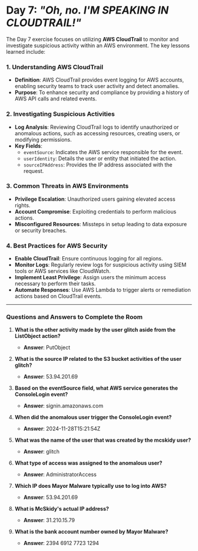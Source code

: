 # Day 7: *"Oh, no. I'M SPEAKING IN CLOUDTRAIL!"*

The Day 7 exercise focuses on utilizing **AWS CloudTrail** to monitor and investigate suspicious activity within an AWS environment. The key lessons learned include:

### 1. Understanding AWS CloudTrail
- **Definition**: AWS CloudTrail provides event logging for AWS accounts, enabling security teams to track user activity and detect anomalies.
- **Purpose**: To enhance security and compliance by providing a history of AWS API calls and related events.

### 2. Investigating Suspicious Activities
- **Log Analysis**: Reviewing CloudTrail logs to identify unauthorized or anomalous actions, such as accessing resources, creating users, or modifying permissions.
- **Key Fields**:
  - `eventSource`: Indicates the AWS service responsible for the event.
  - `userIdentity`: Details the user or entity that initiated the action.
  - `sourceIPAddress`: Provides the IP address associated with the request.

### 3. Common Threats in AWS Environments
- **Privilege Escalation**: Unauthorized users gaining elevated access rights.
- **Account Compromise**: Exploiting credentials to perform malicious actions.
- **Misconfigured Resources**: Missteps in setup leading to data exposure or security breaches.

### 4. Best Practices for AWS Security
- **Enable CloudTrail**: Ensure continuous logging for all regions.
- **Monitor Logs**: Regularly review logs for suspicious activity using SIEM tools or AWS services like CloudWatch.
- **Implement Least Privilege**: Assign users the minimum access necessary to perform their tasks.
- **Automate Responses**: Use AWS Lambda to trigger alerts or remediation actions based on CloudTrail events.

---

### Questions and Answers to Complete the Room

1. **What is the other activity made by the user glitch aside from the ListObject action?**  
   - **Answer**: PutObject

2. **What is the source IP related to the S3 bucket activities of the user glitch?**  
   - **Answer**: 53.94.201.69

3. **Based on the eventSource field, what AWS service generates the ConsoleLogin event?**  
   - **Answer**: signin.amazonaws.com

4. **When did the anomalous user trigger the ConsoleLogin event?**  
   - **Answer**: 2024-11-28T15:21:54Z

5. **What was the name of the user that was created by the mcskidy user?**  
   - **Answer**: glitch

6. **What type of access was assigned to the anomalous user?**  
   - **Answer**: AdministratorAccess

7. **Which IP does Mayor Malware typically use to log into AWS?**  
   - **Answer**: 53.94.201.69

8. **What is McSkidy's actual IP address?**  
   - **Answer**: 31.210.15.79

9. **What is the bank account number owned by Mayor Malware?**  
   - **Answer**: 2394 6912 7723 1294
